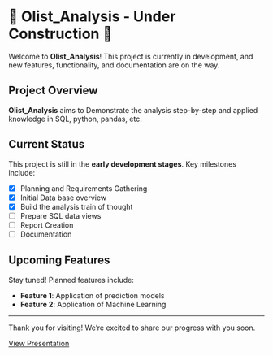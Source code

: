 # 🚧 Olist_Analysis - Under Construction 🚧

Welcome to **Olist_Analysis**! This project is currently in development, and new features, functionality, and documentation are on the way.

## Project Overview

**Olist_Analysis** aims to Demonstrate the analysis step-by-step and applied knowledge in SQL, python, pandas, etc.

## Current Status

This project is still in the **early development stages**. Key milestones include:
- [x] Planning and Requirements Gathering
- [X] Initial Data base overview
- [X] Build the analysis train of thought
- [ ] Prepare SQL data views
- [ ] Report Creation
- [ ] Documentation

## Upcoming Features

Stay tuned! Planned features include:
- **Feature 1**: Application of prediction models
- **Feature 2**: Application of Machine Learning

---

Thank you for visiting! We’re excited to share our progress with you soon.

[View Presentation](https://www.canva.com/design/DAGUO3H1zyQ/UfBzbrqw-kqMGPQZ1jNavw/view)


